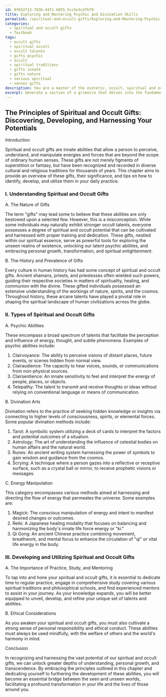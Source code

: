 ```yaml
---
id: 0f652f12-783b-44f1-b055-5cc5e3cdfb79
title: Exploring and Mastering Psychic and Divination Skills
permalink: /spiritual-and-occult-gifts/Exploring-and-Mastering-Psychic-and-Divination-Skills/
categories:
  - spiritual and occult gifts
  - Textbook
tags:
  - occult gifts
  - spiritual occult
  - occult talents
  - gifts psychic
  - occult
  - spiritual traditions
  - gifts innate
  - gifts nature
  - various spiritual
  - senses gifts
description: You are a master of the esoteric, occult, spiritual and occult gifts and education, you have written many textbooks on the subject in ways that provide students with rich and deep understanding of the subject. You are being asked to write textbook-like sections on a topic and you do it with full context, explainability, and reliability in accuracy to the true facts of the topic at hand, in a textbook style that a student would easily be able to learn from, in a rich, engaging, and contextual way. Always include relevant context (such as formulas and history), related concepts, and in a way that someone can gain deep insights from.
excerpt: Generate a section of a grimoire that delves into the fundamental principles of spiritual and occult gifts, providing a student with rich knowledge and understanding on how to identify, develop, and utilize these gifts in their practice. Discuss the various types of gifts, their significance, and their application in the lives of practitioners.
---
```


## The Principles of Spiritual and Occult Gifts: Discovering, Developing, and Harnessing Your Potentials

Introduction

Spiritual and occult gifts are innate abilities that allow a person to perceive, understand, and manipulate energies and forces that are beyond the scope of ordinary human senses. These gifts are not merely figments of superstition or fantasy, but have been recognized and recorded in diverse cultural and religious traditions for thousands of years. This chapter aims to provide an overview of these gifts, their significance, and tips on how to identify, develop, and utilize them in your daily practice.

### I. Understanding Spiritual and Occult Gifts

A. The Nature of Gifts

The term "gifts" may lead some to believe that these abilities are only bestowed upon a selected few. However, this is a misconception. While some individuals may naturally exhibit stronger occult talents, everyone possesses a degree of spiritual and occult potential that can be cultivated and harnessed with proper training and dedication. These gifts, nestled within our spiritual essence, serve as powerful tools for exploring the unseen realms of existence, unlocking our latent psychic abilities, and embracing personal growth, transformation, and spiritual enlightenment.

B. The History and Prevalence of Gifts

Every culture in human history has had some concept of spiritual and occult gifts. Ancient shamans, priests, and priestesses often wielded such powers, guiding their respective societies in matters of spirituality, healing, and communion with the divine. These gifted individuals possessed an extensive understanding of the workings of nature, spirits, and the cosmos. Throughout history, these arcane talents have played a pivotal role in shaping the spiritual landscape of human civilizations across the globe.

### II. Types of Spiritual and Occult Gifts

A. Psychic Abilities

These encompass a broad spectrum of talents that facilitate the perception and influence of energy, thought, and subtle phenomena. Examples of psychic abilities include:

   1. Clairvoyance: The ability to perceive visions of distant places, future events, or scenes hidden from normal view.
   2. Clairaudience: The capacity to hear voices, sounds, or communications from non-physical sources.
   3. Clairsentience: An innate sensitivity to feel and interpret the energy of people, places, or objects.
   4. Telepathy: The talent to transmit and receive thoughts or ideas without relying on conventional language or means of communication.

B. Divination Arts

Divination refers to the practice of seeking hidden knowledge or insights via connecting to higher levels of consciousness, spirits, or elemental forces. Some popular divination methods include:

   1. Tarot: A symbolic system utilizing a deck of cards to interpret the factors and potential outcomes of a situation.
   2. Astrology: The art of understanding the influence of celestial bodies on human affairs and the natural world.
   3. Runes: An ancient writing system harnessing the power of symbols to gain wisdom and guidance from the cosmos.
   4. Scrying: A technique where a person gazes into a reflective or receptive surface, such as a crystal ball or mirror, to receive prophetic visions or messages.

C. Energy Manipulation

This category encompasses various methods aimed at harnessing and directing the flow of energy that permeates the universe. Some examples are:

   1. Magick: The conscious manipulation of energy and intent to manifest desired changes or outcomes.
   2. Reiki: A Japanese healing modality that focuses on balancing and harmonizing the body's innate life force energy or "ki."
   3. Qi Gong: An ancient Chinese practice combining movement, breathwork, and mental focus to enhance the circulation of "qi" or vital life energy in the body.

### III. Developing and Utilizing Spiritual and Occult Gifts

A. The Importance of Practice, Study, and Mentoring

To tap into and hone your spiritual and occult gifts, it is essential to dedicate time to regular practice, engage in comprehensive study covering various spiritual traditions and philosophical schools, and find experienced mentors to assist in your journey. As your knowledge expands, you will be better equipped to unveil, develop, and refine your unique set of talents and abilities.

B. Ethical Considerations

As you awaken your spiritual and occult gifts, you must also cultivate a strong sense of personal responsibility and ethical conduct. These abilities must always be used mindfully, with the welfare of others and the world's harmony in mind.

Conclusion

In recognizing and harnessing the vast potential of our spiritual and occult gifts, we can unlock greater depths of understanding, personal growth, and transcendence. By embracing the principles outlined in this chapter and dedicating yourself to furthering the development of these abilities, you will become an essential bridge between the seen and unseen worlds, facilitating a profound transformation in your life and the lives of those around you.
